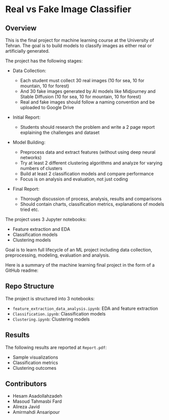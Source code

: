 # Real vs Fake Image Classifier 

## Overview

This is the final project for machine learning course at the University of Tehran. The goal is to build models to classify images as either real or artificially generated.

The project has the following stages:

- Data Collection:
  - Each student must collect 30 real images (10 for sea, 10 for mountain, 10 for forest) 
  - And 30 fake images generated by AI models like Midjourney and Stable Diffusion (10 for sea, 10 for mountain, 10 for forest)
  - Real and fake images should follow a naming convention and be uploaded to Google Drive

- Initial Report: 
  - Students should research the problem and write a 2 page report explaining the challenges and dataset

- Model Building:
  - Preprocess data and extract features (without using deep neural networks)
  - Try at least 2 different clustering algorithms and analyze for varying numbers of clusters
  - Build at least 2 classification models and compare performance
  - Focus is on analysis and evaluation, not just coding

- Final Report: 
  - Thorough discussion of process, analysis, results and comparisons
  - Should contain charts, classification metrics, explanations of models tried etc.

The project uses 3 Jupyter notebooks:

- Feature extraction and EDA 
- Classification models
- Clustering models

Goal is to learn full lifecycle of an ML project including data collection, preprocessing, modeling, evaluation and analysis.

Here is a summary of the machine learning final project in the form of a GitHub readme:

## Repo Structure

The project is structured into 3 notebooks:

- `feature_extraction_data_analysis.ipynb`: EDA and feature extraction
- `Classification.ipynb`: Classification models
- `Clustering.ipynb`: Clustering models 

## Results
The following results are reported at `Report.pdf`:
- Sample visualizations
- Classification metrics
- Clustering outcomes

## Contributors

- Hesam Asadollahzadeh
- Masoud Tahmasbi Fard
- Alireza Javid
- Amirmahdi Ansaripour

